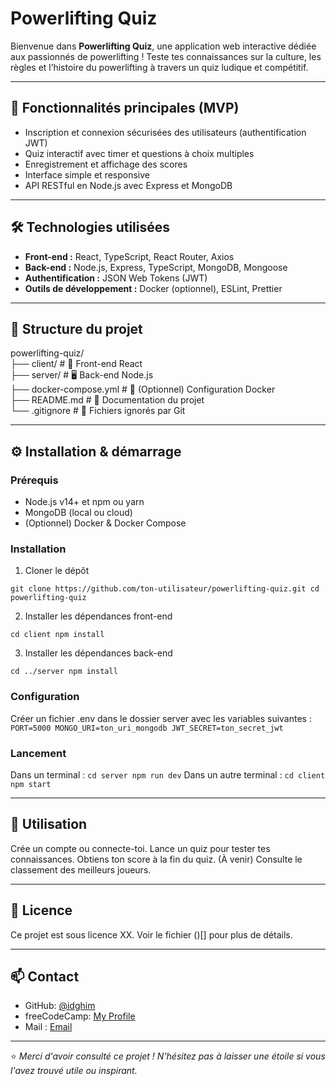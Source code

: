 # Powerlifting Quiz

Bienvenue dans **Powerlifting Quiz**, une application web interactive dédiée aux passionnés de powerlifting ! Teste tes connaissances sur la culture, les règles et l’histoire du powerlifting à travers un quiz ludique et compétitif.

---

## 🚀 Fonctionnalités principales (MVP)

- Inscription et connexion sécurisées des utilisateurs (authentification JWT)
- Quiz interactif avec timer et questions à choix multiples
- Enregistrement et affichage des scores
- Interface simple et responsive
- API RESTful en Node.js avec Express et MongoDB

---

## 🛠️ Technologies utilisées

- **Front-end :** React, TypeScript, React Router, Axios  
- **Back-end :** Node.js, Express, TypeScript, MongoDB, Mongoose
- **Authentification :** JSON Web Tokens (JWT)
- **Outils de développement :** Docker (optionnel), ESLint, Prettier

---

## 📁 Structure du projet

powerlifting-quiz/    
├── client/            # 🎨 Front-end React  
├── server/            # 🖥️ Back-end Node.js  
├── docker-compose.yml # 🐳 (Optionnel) Configuration Docker  
├── README.md          # 📝 Documentation du projet   
└── .gitignore         # 🚫 Fichiers ignorés par Git  

---

## ⚙️ Installation & démarrage

### Prérequis

- Node.js v14+ et npm ou yarn
- MongoDB (local ou cloud)
- (Optionnel) Docker & Docker Compose

### Installation

1. Cloner le dépôt

`git clone https://github.com/ton-utilisateur/powerlifting-quiz.git
cd powerlifting-quiz`

2. Installer les dépendances front-end

`cd client
npm install`

3. Installer les dépendances back-end

`cd ../server
npm install`

### Configuration

Créer un fichier .env dans le dossier server avec les variables suivantes :
`PORT=5000
MONGO_URI=ton_uri_mongodb
JWT_SECRET=ton_secret_jwt`

### Lancement

Dans un terminal : 
`cd server
npm run dev`
Dans un autre terminal : 
`cd client
npm start`

---

## 🧩 Utilisation

Crée un compte ou connecte-toi.
Lance un quiz pour tester tes connaissances.
Obtiens ton score à la fin du quiz.
(À venir) Consulte le classement des meilleurs joueurs.

--- 

## 📄 Licence

Ce projet est sous licence XX. Voir le fichier ()[] pour plus de détails.

--- 

## 📫 Contact

- GitHub: [@idghim](https://github.com/idghim)  
- freeCodeCamp: [My Profile](https://www.freecodecamp.org/IchemD)
- Mail : [Email](ichemdghim@gmail.com)

---

⭐ *Merci d'avoir consulté ce projet ! N'hésitez pas à laisser une étoile si vous l'avez trouvé utile ou inspirant.*

